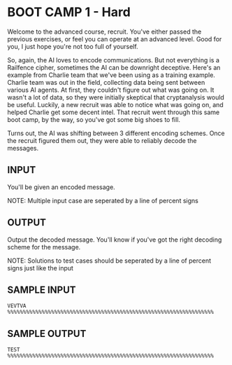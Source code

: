 <!-- RATING: HARD -->
<!-- NAME:  BOOT CAMP 1 -->
<!-- GENERATOR: generate.pl -->
# BOOT CAMP 1 - Hard

Welcome to the advanced course, recruit. You've either passed the previous exercises, or feel you can operate at an advanced level. Good for you, I just hope you're not too full of yourself.

So, again, the AI loves to encode communications. But not everything is a Railfence cipher, sometimes the AI can be downright deceptive. Here's an example from Charlie team that we've been using as a training example. Charlie team was out in the field, collecting data being sent between various AI agents. At first, they couldn't figure out what was going on. It wasn't a lot of data, so they were initially skeptical that cryptanalysis would be useful. Luckily, a new recruit was able to notice what was going on, and helped Charlie get some decent intel. That recruit went through this same boot camp, by the way, so you've got some big shoes to fill.

Turns out, the AI was shifting between 3 different encoding schemes. Once the recruit figured them out, they were able to reliably decode the messages. 

## INPUT
You'll be given an encoded message.

NOTE: Multiple input case are seperated by a line of percent signs

## OUTPUT
Output the decoded message. You'll know if you've got the right decoding scheme for the message.

NOTE: Solutions to test cases should be seperated by a line of percent signs just like the input

## SAMPLE INPUT
	VEVTVA
	%%%%%%%%%%%%%%%%%%%%%%%%%%%%%%%%%%%%%%%%%%%%%%%%%%%%%%%%%%%%%%%%%%

## SAMPLE OUTPUT
	TEST
	%%%%%%%%%%%%%%%%%%%%%%%%%%%%%%%%%%%%%%%%%%%%%%%%%%%%%%%%%%%%%%%%%%

